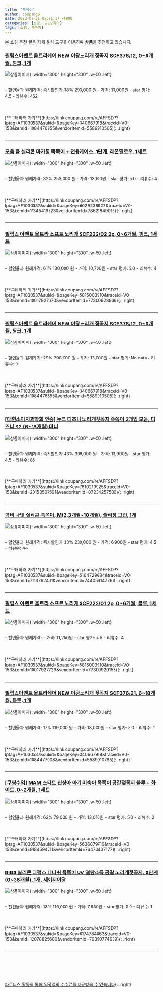 ```yaml
---
title: "쪽쪽이"
author: coupang6
date: 2023-07-31 02:21:17 +0800
categories: [쇼핑, 출산/육아]
tags: [쇼핑, 쪽쪽이]
---
```


본 쇼핑 추천 글은 자체 분석 도구를 이용하여 [**상품**](https://link.coupang.com/a/bao1ui)을 추천하고 있습니다.

### [필립스아벤트 울트라에어 NEW 야광노리개 젖꼭지 SCF376/12, 0~6개월, 핑크, 1개](https://link.coupang.com/re/AFFSDP?lptag=AF1030537&subid=&pageKey=340667918&traceid=V0-153&itemId=1084476855&vendorItemId=5589910505)

![상품이미지](https://thumbnail6.coupangcdn.com/thumbnails/remote/230x230ex/image/retail/images/2605236831190944-e379e03a-4170-49c8-8e2c-87b0434a570c.jpg){: width="300" height="300" .w-50 .left}


<br>
- 할인율과 원래가격: 즉시할인가 38%  293,000   원
- 가격: 13,000원
- star 평가: 4.5
- 리뷰수: 462
<br>
<br>
<br>
<br>
[**구매하러 가기**](https://link.coupang.com/re/AFFSDP?lptag=AF1030537&subid=&pageKey=340667918&traceid=V0-153&itemId=1084476855&vendorItemId=5589910505){: .right}
<br>
<br>

---

### [모윰 올 실리콘 마카롱 쪽쪽이 + 전용케이스, 1단계, 레몬옐로우, 1세트](https://link.coupang.com/re/AFFSDP?lptag=AF1030537&subid=&pageKey=6629238622&traceid=V0-153&itemId=11345419523&vendorItemId=78621849016)

![상품이미지](https://thumbnail10.coupangcdn.com/thumbnails/remote/230x230ex/image/retail/images/8834778244120861-67534144-87df-4c34-9ec1-85d95021de7e.jpg){: width="300" height="300" .w-50 .left}


<br>
- 할인율과 원래가격: 32%  253,000   원
- 가격: 13,100원
- star 평가: 5.0
- 리뷰수: 4
<br>
<br>
<br>
<br>
[**구매하러 가기**](https://link.coupang.com/re/AFFSDP?lptag=AF1030537&subid=&pageKey=6629238622&traceid=V0-153&itemId=11345419523&vendorItemId=78621849016){: .right}
<br>
<br>

---

### [필립스 아벤트 울트라 소프트 노리개 SCF222/02 2p, 0~6개월, 핑크, 1세트](https://link.coupang.com/re/AFFSDP?lptag=AF1030537&subid=&pageKey=5815003910&traceid=V0-153&itemId=10017927670&vendorItemId=77300928936)

![상품이미지](https://thumbnail9.coupangcdn.com/thumbnails/remote/230x230ex/image/retail/images/2984528657886579-c6ddd1bc-b94f-46ca-83db-b46978783d5d.jpg){: width="300" height="300" .w-50 .left}


<br>
- 할인율과 원래가격: 61%  130,000   원
- 가격: 10,700원
- star 평가: 5.0
- 리뷰수: 4
<br>
<br>
<br>
<br>
[**구매하러 가기**](https://link.coupang.com/re/AFFSDP?lptag=AF1030537&subid=&pageKey=5815003910&traceid=V0-153&itemId=10017927670&vendorItemId=77300928936){: .right}
<br>
<br>

---

### [필립스아벤트 울트라에어 NEW 야광노리개 젖꼭지 SCF376/12, 0~6개월, 핑크, 1개](https://link.coupang.com/re/AFFSDP?lptag=AF1030537&subid=&pageKey=340667918&traceid=V0-153&itemId=1084476855&vendorItemId=5589910505)

![상품이미지](https://thumbnail6.coupangcdn.com/thumbnails/remote/230x230ex/image/retail/images/2605236831190944-e379e03a-4170-49c8-8e2c-87b0434a570c.jpg){: width="300" height="300" .w-50 .left}


<br>
- 할인율과 원래가격: 29%  298,000   원
- 가격: 13,000원
- star 평가: No data
- 리뷰수: 0
<br>
<br>
<br>
<br>
[**구매하러 가기**](https://link.coupang.com/re/AFFSDP?lptag=AF1030537&subid=&pageKey=340667918&traceid=V0-153&itemId=1084476855&vendorItemId=5589910505){: .right}
<br>
<br>

---

### [[대한소아치과학회 인증] 누크 디즈니 노리개젖꼭지 쪽쪽이 2개입 모음, 디즈니 S2 (6~18개월) 미니](https://link.coupang.com/re/AFFSDP?lptag=AF1030537&subid=&pageKey=7610219925&traceid=V0-153&itemId=20153507591&vendorItemId=87234257500)

![상품이미지](https://thumbnail8.coupangcdn.com/thumbnails/remote/230x230ex/image/vendor_inventory/bbf0/4cbe9e6e65f4ea73f5196961c56bfe69800c6fce084b238939339eb6abb3.jpg){: width="300" height="300" .w-50 .left}


<br>
- 할인율과 원래가격: 즉시할인가 43%  309,000   원
- 가격: 13,900원
- star 평가: 4.5
- 리뷰수: 85
<br>
<br>
<br>
<br>
[**구매하러 가기**](https://link.coupang.com/re/AFFSDP?lptag=AF1030537&subid=&pageKey=7610219925&traceid=V0-153&itemId=20153507591&vendorItemId=87234257500){: .right}
<br>
<br>

---

### [콤비 나잇 실리콘 쪽쪽이, M(2,3개월~10개월), 슬리핑 그린, 1개](https://link.coupang.com/re/AFFSDP?lptag=AF1030537&subid=&pageKey=5164729684&traceid=V0-153&itemId=7113762461&vendorItemId=74405614776)

![상품이미지](https://thumbnail9.coupangcdn.com/thumbnails/remote/230x230ex/image/rs_quotation_api/oyjo0atz/3adf9948dab64107ab1ce8b0b9067048.jpg){: width="300" height="300" .w-50 .left}


<br>
- 할인율과 원래가격: 즉시할인가 33%  239,000   원
- 가격: 6,900원
- star 평가: 4.5
- 리뷰수: 44
<br>
<br>
<br>
<br>
[**구매하러 가기**](https://link.coupang.com/re/AFFSDP?lptag=AF1030537&subid=&pageKey=5164729684&traceid=V0-153&itemId=7113762461&vendorItemId=74405614776){: .right}
<br>
<br>

---

### [필립스 아벤트 울트라 소프트 노리개 SCF222/01 2p, 0~6개월, 블루, 1세트](https://link.coupang.com/re/AFFSDP?lptag=AF1030537&subid=&pageKey=5815003910&traceid=V0-153&itemId=10017927729&vendorItemId=77300929153)

![상품이미지](https://thumbnail7.coupangcdn.com/thumbnails/remote/230x230ex/image/rs_quotation_api/0lquzzss/5da0693d37674288b1bc80e7f0e6e7b5.jpg){: width="300" height="300" .w-50 .left}


<br>
- 할인율과 원래가격: 
- 가격: 11,250원
- star 평가: 4.5
- 리뷰수: 4
<br>
<br>
<br>
<br>
[**구매하러 가기**](https://link.coupang.com/re/AFFSDP?lptag=AF1030537&subid=&pageKey=5815003910&traceid=V0-153&itemId=10017927729&vendorItemId=77300929153){: .right}
<br>
<br>

---

### [필립스아벤트 울트라에어 NEW 야광노리개 젖꼭지 SCF376/21, 6~18개월, 블루, 1개](https://link.coupang.com/re/AFFSDP?lptag=AF1030537&subid=&pageKey=340667918&traceid=V0-153&itemId=1084477008&vendorItemId=5589910785)

![상품이미지](https://thumbnail10.coupangcdn.com/thumbnails/remote/230x230ex/image/retail/images/2019/11/21/11/7/31e97d88-9360-4afd-bfa0-c0346cb19238.jpg){: width="300" height="300" .w-50 .left}


<br>
- 할인율과 원래가격: 17%  119,000   원
- 가격: 13,000원
- star 평가: 3.0
- 리뷰수: 1
<br>
<br>
<br>
<br>
[**구매하러 가기**](https://link.coupang.com/re/AFFSDP?lptag=AF1030537&subid=&pageKey=340667918&traceid=V0-153&itemId=1084477008&vendorItemId=5589910785){: .right}
<br>
<br>

---

### [[쿠팡수입] MAM 스타트 신생아 아기 미숙아 쪽쪽이 공갈젖꼭지 블루 + 화이트, 0~2개월, 1세트](https://link.coupang.com/re/AFFSDP?lptag=AF1030537&subid=&pageKey=5636879716&traceid=V0-153&itemId=9184594711&vendorItemId=76470437177)

![상품이미지](https://thumbnail9.coupangcdn.com/thumbnails/remote/230x230ex/image/retail/images/13621865113800495-e593514c-52ab-425b-ac89-25e1ef03baed.jpg){: width="300" height="300" .w-50 .left}


<br>
- 할인율과 원래가격: 62%  79,000   원
- 가격: 13,010원
- star 평가: 5.0
- 리뷰수: 2
<br>
<br>
<br>
<br>
[**구매하러 가기**](https://link.coupang.com/re/AFFSDP?lptag=AF1030537&subid=&pageKey=5636879716&traceid=V0-153&itemId=9184594711&vendorItemId=76470437177){: .right}
<br>
<br>

---

### [BIBS 실리콘 디럭스 데니쉬 쪽쪽이 UV 열탕소독 공갈 노리개젖꼭지, 0단계(0~36개월), 1개, 세이지야광](https://link.coupang.com/re/AFFSDP?lptag=AF1030537&subid=&pageKey=6174784863&traceid=V0-153&itemId=12078825680&vendorItemId=79350774639)

![상품이미지](https://thumbnail6.coupangcdn.com/thumbnails/remote/230x230ex/image/retail/images/2021/11/11/12/8/2c062378-345f-4feb-9dc6-23b719e80711.jpg){: width="300" height="300" .w-50 .left}


<br>
- 할인율과 원래가격: 13%  116,000   원
- 가격: 7,830원
- star 평가: 5.0
- 리뷰수: 1
<br>
<br>
<br>
<br>
[**구매하러 가기**](https://link.coupang.com/re/AFFSDP?lptag=AF1030537&subid=&pageKey=6174784863&traceid=V0-153&itemId=12078825680&vendorItemId=79350774639){: .right}
<br>
<br>

---
<br><br><br><br><br> [파트너스 활동을 통해 일정액의 수수료를 제공받을 수 있습니다](https://link.coupang.com/a/bao1ui){: .right}